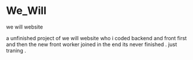 # We_Will
we will website 

a unfinished project of we will website who i coded backend and front first and then the new front worker joined
in the end its never finished .
just traning . 
